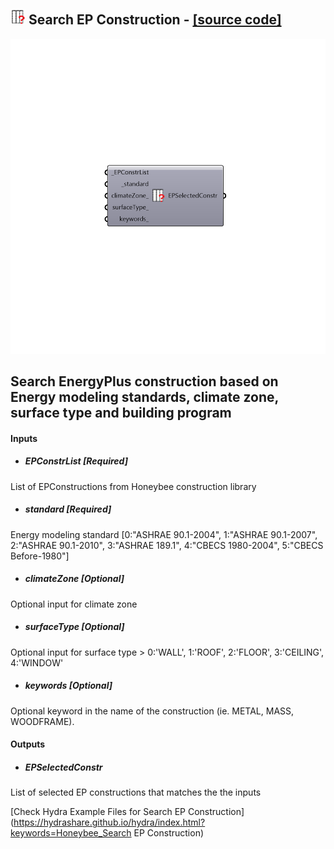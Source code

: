 ## ![](../../images/icons/Search_EP_Construction.png) Search EP Construction - [[source code]](https://github.com/mostaphaRoudsari/honeybee/tree/master/src/Honeybee_Search%20EP%20Construction.py)

![](../../images/components/Search_EP_Construction.png)

Search EnergyPlus construction based on Energy modeling standards, climate zone, surface type and building program
 -
 

#### Inputs
* ##### EPConstrList [Required]
List of EPConstructions from Honeybee construction library
* ##### standard [Required]
Energy modeling standard [0:"ASHRAE 90.1-2004", 1:"ASHRAE 90.1-2007", 2:"ASHRAE 90.1-2010", 3:"ASHRAE 189.1", 4:"CBECS 1980-2004", 5:"CBECS Before-1980"]
* ##### climateZone [Optional]
Optional input for climate zone
* ##### surfaceType [Optional]
Optional input for surface type > 0:'WALL', 1:'ROOF', 2:'FLOOR', 3:'CEILING', 4:'WINDOW'
* ##### keywords [Optional]
Optional keyword in the name of the construction (ie. METAL, MASS, WOODFRAME).

#### Outputs
* ##### EPSelectedConstr
List of selected EP constructions that matches the the inputs


[Check Hydra Example Files for Search EP Construction](https://hydrashare.github.io/hydra/index.html?keywords=Honeybee_Search EP Construction)
